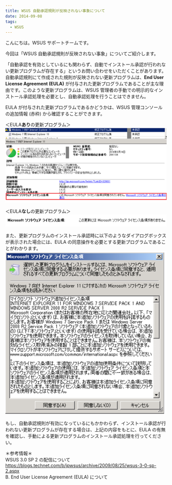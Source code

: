 ```yaml
---
title: WSUS 自動承認規則が反映されない事象について
date: 2014-09-08
tags:
  - WSUS
---
```


こんにちは。WSUS サポートチームです。  

今回は「WSUS 自動承認規則が反映されない事象」についてご紹介します。  

「自動承認を有効としているにも関わらず、自動でインストール承認が行われない更新プログラムが存在する」というお問い合わせをいただくことがあります。自動承認規則にて作成された規則が反映されない更新プログラムは、**End User License Agreement (EULA)** が付与された更新プログラムであることが主な理由です。このような更新プログラムは、WSUS 管理者の手動での明示的なインストール承認処理を必要とし、自動承認処理を行うことはできません。    

EULA が付与された更新プログラムであるかどうかは、WSUS 管理コンソールの追加情報 (赤枠) から確認することができます。  

＜EULA**あり**の更新プログラム＞  
![](./2014-09-08_01/2014-09-08-1.png)  

＜EULA**なし**の更新プログラム＞  
![](./2014-09-08_01/2014-09-08-2.png)　




また、更新プログラムのインストール承認時に以下のようなダイアログボックスが表示された場合には、EULA の同意操作を必要とする更新プログラムであることがわかります。  
![](./2014-09-08_01/2014-09-08-3.png)  


もし、自動承認規則が有効になっているにもかかわらず、インストール承認が行われない更新プログラムが存在する場合は、上記の内容をもとに、EULA の有無を確認し、手動による更新プログラムのインストール承認処理を行ってください。  
 
＊参考情報＊  
WSUS 3.0 SP 2 の配信について  
https://blogs.technet.com/b/jpwsus/archive/2009/08/25/wsus-3-0-sp-2.aspx  
B. End User License Agreement (EULA) について  


 



